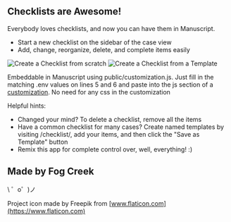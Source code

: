 Checklists are Awesome!
-----------------------

Everybody loves checklists, and now you can have them in Manuscript.

 - Start a new checklist on the sidebar of the case view
 - Add, change, reorganize, delete, and complete items easily

![Create a Checklist from scratch](https://cdn.glitch.com/3ac0c3f6-40e7-4fd1-be5e-348efc28126f%2Fchecklist%20from%20empty.gif?1512877547974) ![Create a Checklist from a Template](https://cdn.glitch.com/3ac0c3f6-40e7-4fd1-be5e-348efc28126f%2Fchecklist%20from%20template.gif?1512877548183)

Embeddable in Manuscript using public/customization.js. Just fill in the matching .env values on lines 5 and 6 and paste into the js section of a [customization](http://help.fogcreek.com/11209/applying-client-side-style-and-script-customizations?manuscript=1). No need for any css in the customization

Helpful hints:

 - Changed your mind? To delete a checklist, remove all the items
 - Have a common checklist for many cases? Create named templates by visiting /checklist/<your template name>, add your items, and then click the "Save as Template" button
 - Remix this app for complete control over, well, everything! :)

Made by Fog Creek
-----------------

\ ゜o゜)ノ

Project icon made by Freepik from [www.flaticon.com](https://www.flaticon.com)
